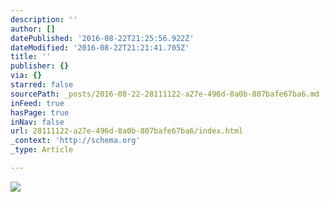```yaml
---
description: ''
author: []
datePublished: '2016-08-22T21:25:56.922Z'
dateModified: '2016-08-22T21:21:41.705Z'
title: ''
publisher: {}
via: {}
starred: false
sourcePath: _posts/2016-08-22-28111122-a27e-496d-8a0b-807bafe67ba6.md
inFeed: true
hasPage: true
inNav: false
url: 28111122-a27e-496d-8a0b-807bafe67ba6/index.html
_context: 'http://schema.org'
_type: Article

---
```

![](https://the-grid-user-content.s3-us-west-2.amazonaws.com/d82a4d0b-fd0d-4edf-b8f9-d70461c5323b.jpg)